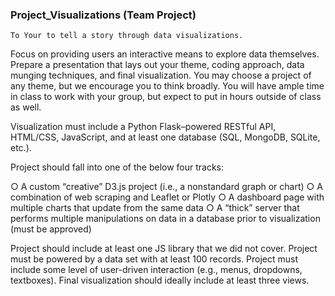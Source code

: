 ### Project_Visualizations (Team Project)

    To Your to tell a story through data visualizations.
    
Focus on providing users an interactive means to explore data themselves.
Prepare a presentation that lays out your theme, coding approach, data
munging techniques, and final visualization.
You may choose a project of any theme, but we encourage you to think broadly.
You will have ample time in class to work with your group, but expect to put in hours
outside of class as well. 

Visualization must include a Python Flask–powered RESTful API, HTML/CSS,
JavaScript, and at least one database (SQL, MongoDB, SQLite, etc.).

Project should fall into one of the below four tracks:

○ A custom “creative” D3.js project (i.e., a nonstandard graph or chart)
○ A combination of web scraping and Leaflet or Plotly
○ A dashboard page with multiple charts that update from the same data
○ A “thick” server that performs multiple manipulations on data in a database prior
to visualization (must be approved)

Project should include at least one JS library that we did not cover.
Project must be powered by a data set with at least 100 records.
Project must include some level of user-driven interaction (e.g., menus,
dropdowns, textboxes).
Final visualization should ideally include at least three views. 

